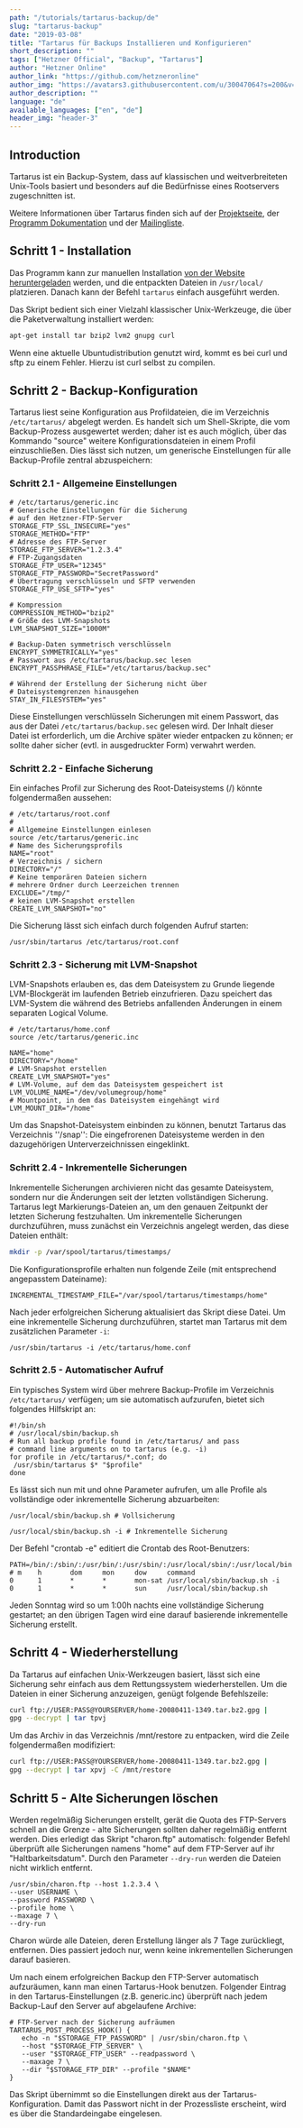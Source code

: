 ```yaml
---
path: "/tutorials/tartarus-backup/de"
slug: "tartarus-backup"
date: "2019-03-08"
title: "Tartarus für Backups Installieren und Konfigurieren"
short_description: ""
tags: ["Hetzner Official", "Backup", "Tartarus"]
author: "Hetzner Online"
author_link: "https://github.com/hetzneronline"
author_img: "https://avatars3.githubusercontent.com/u/30047064?s=200&v=4"
author_description: ""
language: "de"
available_languages: ["en", "de"]
header_img: "header-3"
---
```


## Introduction

Tartarus ist ein Backup-System, dass auf klassischen und weitverbreiteten Unix-Tools basiert und besonders auf die Bedürfnisse eines Rootservers zugeschnitten ist.

Weitere Informationen über Tartarus finden sich auf der [Projektseite](https://wertarbyte.de/tartarus.shtml), der [Programm Dokumentation](https://wertarbyte.de/tartarus/doc/) und der [Mailingliste](https://listen.wertarbyte.de/cgi-bin/mailman/listinfo/tartarus).

## Schritt 1 - Installation

Das Programm kann zur manuellen Installation [von der Website heruntergeladen](http://wertarbyte.de/tartarus/) werden, und die entpackten Dateien in `/usr/local/` platzieren. Danach kann der Befehl `tartarus` einfach ausgeführt werden.

Das Skript bedient sich einer Vielzahl klassischer Unix-Werkzeuge, die über die Paketverwaltung installiert werden:

```bash
apt-get install tar bzip2 lvm2 gnupg curl
```

Wenn eine aktuelle Ubuntudistribution genutzt wird, kommt es bei curl und sftp zu einem Fehler. Hierzu ist curl selbst zu compilen.

## Schritt 2 - Backup-Konfiguration

Tartarus liest seine Konfiguration aus Profildateien, die im Verzeichnis `/etc/tartarus/` abgelegt werden. Es handelt sich um Shell-Skripte, die vom Backup-Prozess ausgewertet werden; daher ist es auch möglich, über das Kommando "source" weitere Konfigurationsdateien in einem Profil einzuschließen. Dies lässt sich nutzen, um generische Einstellungen für alle Backup-Profile zentral abzuspeichern:

### Schritt 2.1 - Allgemeine Einstellungen

```shell
# /etc/tartarus/generic.inc
# Generische Einstellungen für die Sicherung
# auf den Hetzner-FTP-Server
STORAGE_FTP_SSL_INSECURE="yes"
STORAGE_METHOD="FTP"
# Adresse des FTP-Server
STORAGE_FTP_SERVER="1.2.3.4"
# FTP-Zugangsdaten
STORAGE_FTP_USER="12345"
STORAGE_FTP_PASSWORD="SecretPassword"
# Übertragung verschlüsseln und SFTP verwenden
STORAGE_FTP_USE_SFTP="yes"

# Kompression
COMPRESSION_METHOD="bzip2"
# Größe des LVM-Snapshots
LVM_SNAPSHOT_SIZE="1000M"

# Backup-Daten symmetrisch verschlüsseln
ENCRYPT_SYMMETRICALLY="yes"
# Passwort aus /etc/tartarus/backup.sec lesen
ENCRYPT_PASSPHRASE_FILE="/etc/tartarus/backup.sec"

# Während der Erstellung der Sicherung nicht über
# Dateisystemgrenzen hinausgehen
STAY_IN_FILESYSTEM="yes"
```

Diese Einstellungen verschlüsseln Sicherungen mit einem Passwort, das aus der Datei `/etc/tartarus/backup.sec` gelesen wird. Der Inhalt dieser Datei ist erforderlich, um die Archive später wieder entpacken zu können; er sollte daher sicher (evtl. in ausgedruckter Form) verwahrt werden.

### Schritt 2.2 - Einfache Sicherung

Ein einfaches Profil zur Sicherung des Root-Dateisystems (/) könnte folgendermaßen aussehen:

```shell
# /etc/tartarus/root.conf
#
# Allgemeine Einstellungen einlesen
source /etc/tartarus/generic.inc
# Name des Sicherungsprofils
NAME="root"
# Verzeichnis / sichern
DIRECTORY="/"
# Keine temporären Dateien sichern
# mehrere Ordner durch Leerzeichen trennen
EXCLUDE="/tmp/"
# keinen LVM-Snapshot erstellen
CREATE_LVM_SNAPSHOT="no"
```

Die Sicherung lässt sich einfach durch folgenden Aufruf starten:

```
/usr/sbin/tartarus /etc/tartarus/root.conf
```

### Schritt 2.3 - Sicherung mit LVM-Snapshot

LVM-Snapshots erlauben es, das dem Dateisystem zu Grunde liegende LVM-Blockgerät im laufenden Betrieb einzufrieren. Dazu speichert das LVM-System die während des Betriebs anfallenden Änderungen in einem separaten Logical Volume.

```shell
# /etc/tartarus/home.conf
source /etc/tartarus/generic.inc

NAME="home"
DIRECTORY="/home"
# LVM-Snapshot erstellen
CREATE_LVM_SNAPSHOT="yes"
# LVM-Volume, auf dem das Dateisystem gespeichert ist
LVM_VOLUME_NAME="/dev/volumegroup/home"
# Mountpoint, in dem das Dateisystem eingehängt wird
LVM_MOUNT_DIR="/home"
```

Um das Snapshot-Dateisystem einbinden zu können, benutzt Tartarus das Verzeichnis ''/snap'': Die eingefrorenen Dateisysteme werden in den dazugehörigen Unterverzeichnissen eingeklinkt.

### Schritt 2.4 - Inkrementelle Sicherungen

Inkrementelle Sicherungen archivieren nicht das gesamte Dateisystem, sondern nur die Änderungen seit der letzten vollständigen Sicherung. Tartarus legt Markierungs-Dateien an, um den genauen Zeitpunkt der letzten Sicherung festzuhalten. Um inkrementelle Sicherungen durchzuführen, muss zunächst ein Verzeichnis angelegt werden, das diese Dateien enthält:

```bash
mkdir -p /var/spool/tartarus/timestamps/
```

Die Konfigurationsprofile erhalten nun folgende Zeile (mit entsprechend angepasstem Dateiname):

```
INCREMENTAL_TIMESTAMP_FILE="/var/spool/tartarus/timestamps/home"
```

Nach jeder erfolgreichen Sicherung aktualisiert das Skript diese Datei. Um eine inkrementelle Sicherung durchzuführen, startet man Tartarus mit dem zusätzlichen Parameter `-i`:

```shell
/usr/sbin/tartarus -i /etc/tartarus/home.conf
```

### Schritt 2.5 - Automatischer Aufruf

Ein typisches System wird über mehrere Backup-Profile im Verzeichnis `/etc/tartarus/` verfügen; um sie automatisch aufzurufen, bietet sich folgendes Hilfskript an:

```shell
#!/bin/sh
# /usr/local/sbin/backup.sh
# Run all backup profile found in /etc/tartarus/ and pass
# command line arguments on to tartarus (e.g. -i)
for profile in /etc/tartarus/*.conf; do
 /usr/sbin/tartarus $* "$profile"
done
```

Es lässt sich nun mit und ohne Parameter aufrufen, um alle Profile als vollständige oder inkrementelle Sicherung abzuarbeiten:

```shell
/usr/local/sbin/backup.sh # Vollsicherung

/usr/local/sbin/backup.sh -i # Inkrementelle Sicherung
```

Der Befehl "crontab -e" editiert die Crontab des Root-Benutzers:

```shell
PATH=/bin/:/sbin/:/usr/bin/:/usr/sbin/:/usr/local/sbin/:/usr/local/bin
# m    h       dom     mon     dow     command
0      1       *       *       mon-sat /usr/local/sbin/backup.sh -i
0      1       *       *       sun     /usr/local/sbin/backup.sh
```

Jeden Sonntag wird so um 1:00h nachts eine vollständige Sicherung gestartet; an den übrigen Tagen wird eine darauf basierende inkrementelle Sicherung erstellt.

## Schritt 4 - Wiederherstellung

Da Tartarus auf einfachen Unix-Werkzeugen basiert, lässt sich eine Sicherung sehr einfach aus dem Rettungssystem wiederherstellen. Um die Dateien in einer Sicherung anzuzeigen, genügt folgende Befehlszeile:

```bash
curl ftp://USER:PASS@YOURSERVER/home-20080411-1349.tar.bz2.gpg |
gpg --decrypt | tar tpvj
```

Um das Archiv in das Verzeichnis /mnt/restore zu entpacken, wird die Zeile folgendermaßen modifiziert:

```bash
curl ftp://USER:PASS@YOURSERVER/home-20080411-1349.tar.bz2.gpg |
gpg --decrypt | tar xpvj -C /mnt/restore
```

## Schritt 5 - Alte Sicherungen löschen

Werden regelmäßig Sicherungen erstellt, gerät die Quota des FTP-Servers schnell an die Grenze - alte Sicherungen sollten daher regelmäßig entfernt werden. Dies erledigt das Skript "charon.ftp" automatisch: folgender Befehl überprüft alle Sicherungen namens "home" auf dem FTP-Server auf ihr "Haltbarkeitsdatum". Durch den Parameter `--dry-run` werden die Dateien nicht wirklich entfernt.

```shell
/usr/sbin/charon.ftp --host 1.2.3.4 \
--user USERNAME \
--password PASSWORD \
--profile home \
--maxage 7 \
--dry-run
```

Charon würde alle Dateien, deren Erstellung länger als 7 Tage zurückliegt, entfernen. Dies passiert jedoch nur, wenn keine inkrementellen Sicherungen darauf basieren.

Um nach einem erfolgreichen Backup den FTP-Server automatisch aufzuräumen, kann man einen Tartarus-Hook benutzen. Folgender Eintrag in den Tartarus-Einstellungen (z.B. generic.inc) überprüft nach jedem Backup-Lauf den Server auf abgelaufene Archive:

```shell
# FTP-Server nach der Sicherung aufräumen
TARTARUS_POST_PROCESS_HOOK() {
   echo -n "$STORAGE_FTP_PASSWORD" | /usr/sbin/charon.ftp \
   --host "$STORAGE_FTP_SERVER" \
   --user "$STORAGE_FTP_USER" --readpassword \
   --maxage 7 \
   --dir "$STORAGE_FTP_DIR" --profile "$NAME"
}
```

Das Skript übernimmt so die Einstellungen direkt aus der Tartarus-Konfiguration. Damit das Passwort nicht in der Prozessliste erscheint, wird es über die Standardeingabe eingelesen.
